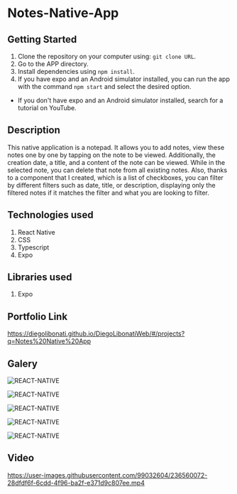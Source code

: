 # Notes-Native-App

## Getting Started

1. Clone the repository on your computer using: `git clone URL`.
2. Go to the APP directory.
3. Install dependencies using `npm install`.
4. If you have expo and an Android simulator installed, you can run the app with the command `npm start` and select the desired option.

- If you don't have expo and an Android simulator installed, search for a tutorial on YouTube.

## Description

This native application is a notepad. It allows you to add notes, view these notes one by one by tapping on the note to be viewed. Additionally, the creation date, a title, and a content of the note can be viewed. While in the selected note, you can delete that note from all existing notes. Also, thanks to a component that I created, which is a list of checkboxes, you can filter by different filters such as date, title, or description, displaying only the filtered notes if it matches the filter and what you are looking to filter.

## Technologies used

1. React Native
2. CSS
3. Typescript
4. Expo

## Libraries used

1. Expo

## Portfolio Link

https://diegolibonati.github.io/DiegoLibonatiWeb/#/projects?q=Notes%20Native%20App

## Galery

![REACT-NATIVE](https://raw.githubusercontent.com/DiegoLibonati/DiegoLibonatiWeb/main/data/projects/React/Imagenes/notes-react-native-0.jpg)

![REACT-NATIVE](https://raw.githubusercontent.com/DiegoLibonati/DiegoLibonatiWeb/main/data/projects/React/Imagenes/notes-react-native-1.jpg)

![REACT-NATIVE](https://raw.githubusercontent.com/DiegoLibonati/DiegoLibonatiWeb/main/data/projects/React/Imagenes/notes-react-native-2.jpg)

![REACT-NATIVE](https://raw.githubusercontent.com/DiegoLibonati/DiegoLibonatiWeb/main/data/projects/React/Imagenes/notes-react-native-3.jpg)

![REACT-NATIVE](https://raw.githubusercontent.com/DiegoLibonati/DiegoLibonatiWeb/main/data/projects/React/Imagenes/notes-react-native-4.jpg)

## Video

https://user-images.githubusercontent.com/99032604/236560072-28dfdf6f-6cdd-4f96-ba2f-e371d9c807ee.mp4
